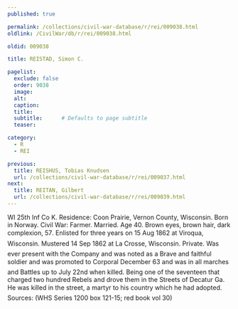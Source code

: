 ```yaml
---
published: true

permalink: /collections/civil-war-database/r/rei/009038.html
oldlink: /CivilWar/db/r/rei/009038.html

oldid: 009038

title: REISTAD, Simon C.

pagelist:
  exclude: false
  order: 9038
  image: 
  alt:
  caption:
  title:
  subtitle:      # Defaults to page subtitle
  teaser:

category: 
  - R 
  - REI

previous:
  title: REISHUS, Tobias Knudsen
  url: /collections/civil-war-database/r/rei/009037.html  
next:
  title: REITAN, Gilbert
  url: /collections/civil-war-database/r/rei/009039.html   
---
```

WI 25th Inf Co K. Residence: Coon Prairie, Vernon County, Wisconsin. Born in Norway. Civil War: Farmer. Married. Age 40. Brown eyes, brown hair, dark complexion, 5&#146;7&#148;. Enlisted for three years on 15 Aug 1862 at Viroqua, Wisconsin. Mustered 14 Sep 1862 at La Crosse, Wisconsin. Private. &#147;Was ever present with the Company and was noted as a Brave and faithful soldier and was promoted to Corporal December &#146;63 and was in all marches and Battles up to July 22nd when killed. Being one of the seventeen that charged two hundred Rebels and drove them in the Streets of Decatur Ga. He was killed in the street, a martyr to his country which he had adopted.&#148; Sources: (WHS Series 1200 box 121-15; red book vol 30)